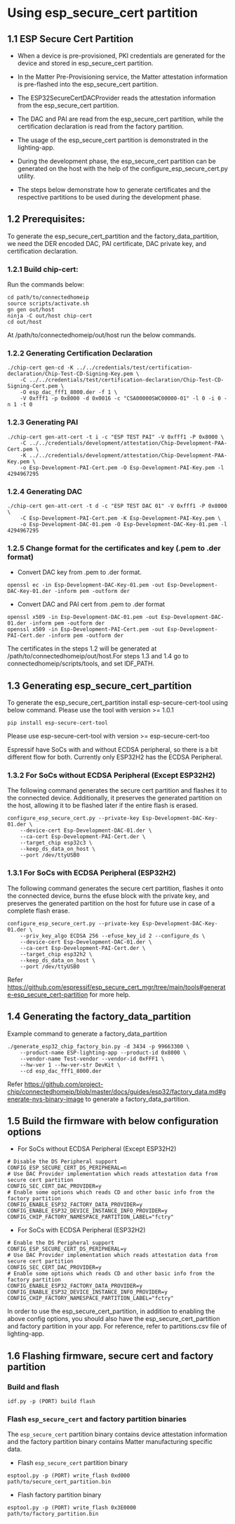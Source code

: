 # Using esp_secure_cert partition

## 1.1 ESP Secure Cert Partition

-   When a device is pre-provisioned, PKI credentials are generated for the
    device and stored in esp_secure_cert partition.
-   In the Matter Pre-Provisioning service, the Matter attestation information
    is pre-flashed into the esp_secure_cert partition.
-   The ESP32SecureCertDACProvider reads the attestation information from the
    esp_secure_cert partition.
-   The DAC and PAI are read from the esp_secure_cert partition, while the
    certification declaration is read from the factory partition.
-   The usage of the esp_secure_cert partition is demonstrated in the
    lighting-app.

-   During the development phase, the esp_secure_cert partition can be generated
    on the host with the help of the configure_esp_secure_cert.py utility.
-   The steps below demonstrate how to generate certificates and the respective
    partitions to be used during the development phase.

## 1.2 Prerequisites:

To generate the esp_secure_cert_partition and the factory_data_partition, we
need the DER encoded DAC, PAI certificate, DAC private key, and certification
declaration.

### 1.2.1 Build chip-cert:

Run the commands below:

```
cd path/to/connectedhomeip
source scripts/activate.sh
gn gen out/host
ninja -C out/host chip-cert
cd out/host
```

At /path/to/connectedhomeip/out/host run the below commands.

### 1.2.2 Generating Certification Declaration

```
./chip-cert gen-cd -K ../../credentials/test/certification-declaration/Chip-Test-CD-Signing-Key.pem \
    -C ../../credentials/test/certification-declaration/Chip-Test-CD-Signing-Cert.pem \
    -O esp_dac_fff1_8000.der -f 1 \
    -V 0xfff1 -p 0x8000 -d 0x0016 -c "CSA00000SWC00000-01" -l 0 -i 0 -n 1 -t 0
```

### 1.2.3 Generating PAI

```
./chip-cert gen-att-cert -t i -c "ESP TEST PAI" -V 0xfff1 -P 0x8000 \
    -C ../../credentials/development/attestation/Chip-Development-PAA-Cert.pem \
    -K ../../credentials/development/attestation/Chip-Development-PAA-Key.pem \
    -o Esp-Development-PAI-Cert.pem -O Esp-Development-PAI-Key.pem -l 4294967295
```

### 1.2.4 Generating DAC

```
./chip-cert gen-att-cert -t d -c "ESP TEST DAC 01" -V 0xfff1 -P 0x8000 \
    -C Esp-Development-PAI-Cert.pem -K Esp-Development-PAI-Key.pem \
    -o Esp-Development-DAC-01.pem -O Esp-Development-DAC-Key-01.pem -l 4294967295
```

### 1.2.5 Change format for the certificates and key (.pem to .der format)

-   Convert DAC key from .pem to .der format.

```
openssl ec -in Esp-Development-DAC-Key-01.pem -out Esp-Development-DAC-Key-01.der -inform pem -outform der
```

-   Convert DAC and PAI cert from .pem to .der format

```
openssl x509 -in Esp-Development-DAC-01.pem -out Esp-Development-DAC-01.der -inform pem -outform der
openssl x509 -in Esp-Development-PAI-Cert.pem -out Esp-Development-PAI-Cert.der -inform pem -outform der
```

The certificates in the steps 1.2 will be generated at
/path/to/connectedhomeip/out/host.For steps 1.3 and 1.4 go to
connectedhomeip/scripts/tools, and set IDF_PATH.

## 1.3 Generating esp_secure_cert_partition

To generate the esp_secure_cert_partition install esp-secure-cert-tool using
below command. Please use the tool with version >= 1.0.1

```
pip install esp-secure-cert-tool
```

Please use esp-secure-cert-tool with version >= esp-secure-cert-too

Espressif have SoCs with and without ECDSA peripheral, so there is a bit
different flow for both. Currently only ESP32H2 has the ECDSA Peripheral.

### 1.3.2 For SoCs without ECDSA Peripheral (Except ESP32H2)

The following command generates the secure cert partition and flashes it to the
connected device. Additionally, it preserves the generated partition on the
host, allowing it to be flashed later if the entire flash is erased.

```
configure_esp_secure_cert.py --private-key Esp-Development-DAC-Key-01.der \
    --device-cert Esp-Development-DAC-01.der \
    --ca-cert Esp-Development-PAI-Cert.der \
    --target_chip esp32c3 \
    --keep_ds_data_on_host \
    --port /dev/ttyUSB0
```

### 1.3.1 For SoCs with ECDSA Peripheral (ESP32H2)

The following command generates the secure cert partition, flashes it onto the
connected device, burns the efuse block with the private key, and preserves the
generated partition on the host for future use in case of a complete flash
erase.

```
configure_esp_secure_cert.py --private-key Esp-Development-DAC-Key-01.der \
    --priv_key_algo ECDSA 256 --efuse_key_id 2 --configure_ds \
    --device-cert Esp-Development-DAC-01.der \
    --ca-cert Esp-Development-PAI-Cert.der \
    --target_chip esp32h2 \
    --keep_ds_data_on_host \
    --port /dev/ttyUSB0
```

Refer
https://github.com/espressif/esp_secure_cert_mgr/tree/main/tools#generate-esp_secure_cert-partition
for more help.

## 1.4 Generating the factory_data_partition

Example command to generate a factory_data_partition

```
./generate_esp32_chip_factory_bin.py -d 3434 -p 99663300 \
    --product-name ESP-lighting-app --product-id 0x8000 \
    --vendor-name Test-vendor --vendor-id 0xFFF1 \
    --hw-ver 1 --hw-ver-str DevKit \
    --cd esp_dac_fff1_8000.der
```

Refer
https://github.com/project-chip/connectedhomeip/blob/master/docs/guides/esp32/factory_data.md#generate-nvs-binary-image
to generate a factory_data_partition.

## 1.5 Build the firmware with below configuration options

-   For SoCs without ECDSA Peripheral (Except ESP32H2)

```
# Disable the DS Peripheral support
CONFIG_ESP_SECURE_CERT_DS_PERIPHERAL=n
# Use DAC Provider implementation which reads attestation data from secure cert partition
CONFIG_SEC_CERT_DAC_PROVIDER=y
# Enable some options which reads CD and other basic info from the factory partition
CONFIG_ENABLE_ESP32_FACTORY_DATA_PROVIDER=y
CONFIG_ENABLE_ESP32_DEVICE_INSTANCE_INFO_PROVIDER=y
CONFIG_CHIP_FACTORY_NAMESPACE_PARTITION_LABEL="fctry"
```

-   For SoCs with ECDSA Peripheral (ESP32H2)

```
# Enable the DS Peripheral support
CONFIG_ESP_SECURE_CERT_DS_PERIPHERAL=y
# Use DAC Provider implementation which reads attestation data from secure cert partition
CONFIG_SEC_CERT_DAC_PROVIDER=y
# Enable some options which reads CD and other basic info from the factory partition
CONFIG_ENABLE_ESP32_FACTORY_DATA_PROVIDER=y
CONFIG_ENABLE_ESP32_DEVICE_INSTANCE_INFO_PROVIDER=y
CONFIG_CHIP_FACTORY_NAMESPACE_PARTITION_LABEL="fctry"
```

In order to use the esp_secure_cert_partition, in addition to enabling the above
config options, you should also have the esp_secure_cert_partition and factory
partition in your app. For reference, refer to partitions.csv file of
lighting-app.

## 1.6 Flashing firmware, secure cert and factory partition

### Build and flash

```
idf.py -p (PORT) build flash
```

### Flash `esp_secure_cert` and factory partition binaries

The `esp_secure_cert` partition binary contains device attestation information
and the factory partition binary contains Matter manufacturing specific data.

-   Flash `esp_secure_cert` partition binary

```
esptool.py -p (PORT) write_flash 0xd000 path/to/secure_cert_partition.bin
```

-   Flash factory partition binary

```
esptool.py -p (PORT) write_flash 0x3E0000 path/to/factory_partition.bin
```
